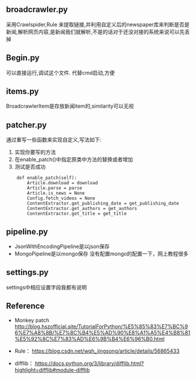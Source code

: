 ## broadcrawler.py
采用Crawlspider,Rule 来提取链接,并利用自定义后的newspaper库来判断是否是新闻,解析网页内容,是新闻我们就解析,不是的话对于还没对接的系统来说可以先丢掉
## Begin.py
可以直接运行,调试这个文件. 代替cmd启动,方便
## items.py
BroadcrawlerItem是存放新闻item的,similarity可以无视
## patcher.py
通过重写一些函数来实现自定义,写法如下:
1. 实现你要写的方法
2. 在enable_patch()中指定原类中方法的替换或者增加
3. 测试是否成功

```
    def enable_patch(self):
        Article.download = download
        Article.parse = parse
        Article.is_news = None
        Config.fetch_videos = None
        ContentExtractor.get_publishing_date = get_publishing_date
        ContentExtractor.get_authors = get_authors
        ContentExtractor.get_title = get_title
```
## pipeline.py
* JsonWithEncodingPipeline是以json保存
* MongoPipeline是以mongo保存
没有配置mongo的配置一下，网上教程很多
## settings.py
settings中相应设置字段我都有说明
## Reference
* Monkey patch
http://blog.hszofficial.site/TutorialForPython/%E5%85%83%E7%BC%96%E7%A8%8B/%E7%8C%B4%E5%AD%90%E8%A1%A5%E4%B8%81%E5%92%8C%E7%83%AD%E6%9B%B4%E6%96%B0.html

* Rule：
https://blog.csdn.net/wqh_jingsong/article/details/56865433

* difflib：
https://docs.python.org/3/library/difflib.html?highlight=difflib#module-difflib
